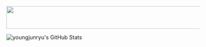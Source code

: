<a href="https://github.com/devxb/gitanimals/">
  <img src="https://render.gitanimals.org/lines/youngjunryu?pet-id=22" height="60" width="600" align=right/>
</a>

![youngjunryu's GitHub Stats](https://github-readme-stats.vercel.app/api?username=youngjunryu&show_icons=true&count_private=true)

